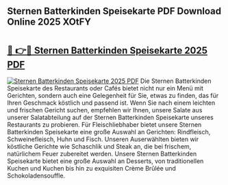 ## Sternen Batterkinden Speisekarte PDF Download Online 2025 XOtFY

# <h2><a href="http://gccr8p.nevu.top/?p=Sternen+Batterkinden+Speisekarte">🔗 👉🔴 Sternen Batterkinden Speisekarte 2025 PDF</a></h2>

[![Sternen Batterkinden Speisekarte 2025 PDF](https://i.imgur.com/dBaPXMq.png)](http://gccr8p.nevu.top/?p=Sternen+Batterkinden+Speisekarte)
Die Sternen Batterkinden Speisekarte des Restaurants oder Cafés bietet nicht nur ein Menü mit Gerichten, sondern auch eine Gelegenheit für Sie, etwas zu finden, das für Ihren Geschmack köstlich und passend ist. Wenn Sie nach einem leichten und frischen Gericht suchen, empfehlen wir Ihnen, unsere Salate aus unserer Salatabteilung auf der Sternen Batterkinden Speisekarte unseres Restaurants zu probieren. Für Fleischliebhaber bietet unsere Sternen Batterkinden Speisekarte eine große Auswahl an Gerichten: Rindfleisch, Schweinefleisch, Huhn und Fisch. Unseren Auserwählten bieten wir köstliche Gerichte wie Schaschlik und Steak an, die bei frischem, natürlichem Feuer zubereitet werden. Unsere Sternen Batterkinden Speisekarte bietet eine große Auswahl an Desserts, von traditionellen Kuchen und Kuchen bis hin zu exquisiten Crème Brûlée und Schokoladensouffle.
